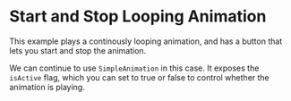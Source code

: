 # Start and Stop Looping Animation

This example plays a continously looping animation, and has a button that lets you start and stop the animation.

We can continue to use ```SimpleAnimation``` in this case. It exposes the ```isActive``` flag, which you can set to true or false to control whether the animation is playing.